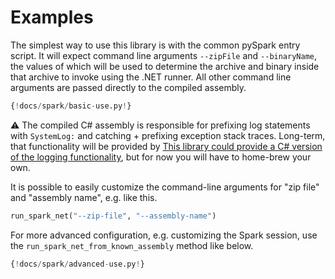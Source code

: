 # Examples

The simplest way to use this library is with the common pySpark entry script.
It will expect command line arguments `--zipFile` and `--binaryName`, the values
of which will be used to determine the archive and binary inside that archive
to invoke using the .NET runner. All other command line arguments are passed
directly to the compiled assembly.

```python
{!docs/spark/basic-use.py!}
```

:warning: The compiled C\# assembly is responsible for prefixing log statements
with `SystemLog:` and catching + prefixing exception stack traces. Long-term,
that functionality will be provided by
[This library could provide a C# version of the logging functionality](https://github.com/Azure/shrike/issues/62),
but for now you will have to home-brew your own.

It is possible to easily customize the command-line arguments for "zip file"
and "assembly name", e.g. like this.

```python
run_spark_net("--zip-file", "--assembly-name")
```

For more advanced configuration, e.g. customizing the Spark session, use the
`run_spark_net_from_known_assembly` method like below.

```python
{!docs/spark/advanced-use.py!}
```
